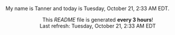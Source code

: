 My name is Tanner and today is Tuesday, October 21, 2:33 AM EDT.

<p align="center">This <i>README</i> file is generated <b>every 3 hours</b>!</br>Last refresh: Tuesday, October 21, 2:33 AM EDT<br /></p>
